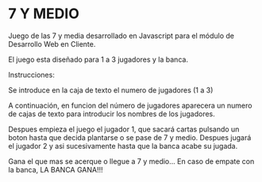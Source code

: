 # 7 Y MEDIO
Juego de las 7 y media desarrollado en Javascript para el módulo de Desarrollo Web en Cliente.

El juego esta diseñado para 1 a 3 jugadores y la banca.

Instrucciones:

Se introduce en la caja de texto el numero de jugadores (1 a 3)

A continuación, en funcion del número de jugadores aparecera un numero de cajas de texto para introducir los nombres de los jugadores.

Despues empieza el juego el jugador 1, que sacará cartas pulsando un boton hasta que decida plantarse o se pase de 7 y medio. Despues jugará el jugador 2 y asi sucesivamente hasta que la banca acabe su jugada.

Gana el que mas se acerque o llegue a 7 y medio... En caso de empate con la banca, LA BANCA GANA!!!


